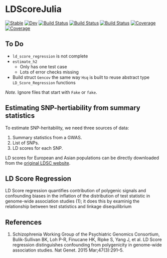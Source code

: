 # LDScoreJulia

[![Stable](https://img.shields.io/badge/docs-stable-blue.svg)](https://harvey2phase.github.io/LDScoreJulia.jl/stable)
[![Dev](https://img.shields.io/badge/docs-dev-blue.svg)](https://harvey2phase.github.io/LDScoreJulia.jl/dev)
[![Build Status](https://travis-ci.com/harvey2phase/LDScoreJulia.jl.svg?branch=master)](https://travis-ci.com/harvey2phase/LDScoreJulia.jl)
[![Build Status](https://ci.appveyor.com/api/projects/status/github/harvey2phase/LDScoreJulia.jl?svg=true)](https://ci.appveyor.com/project/harvey2phase/LDScoreJulia-jl)
[![Build Status](https://api.cirrus-ci.com/github/harvey2phase/LDScoreJulia.jl.svg)](https://cirrus-ci.com/github/harvey2phase/LDScoreJulia.jl)
[![Coverage](https://codecov.io/gh/harvey2phase/LDScoreJulia.jl/branch/master/graph/badge.svg)](https://codecov.io/gh/harvey2phase/LDScoreJulia.jl)
[![Coverage](https://coveralls.io/repos/github/harvey2phase/LDScoreJulia.jl/badge.svg?branch=master)](https://coveralls.io/github/harvey2phase/LDScoreJulia.jl?branch=master)

## To Do
- `ld_score_regression` is not complete
- `estimate_h2`
	- Only has one test case
	- Lots of error checks missing
- Build struct `Gencov` the same way `Hsq` is built to reuse abstract type `LD_Score_Regression` functions

*Note.* Ignore files that start with `Fake` or `fake`.

## Estimating SNP-hertiability from summary statistics
To estimate SNP-heritability, we need three sources of data:
1. Summary statistics from a GWAS.
2. List of SNPs.
3. LD scores for each SNP.

LD scores for European and Asian populations can be directly downloaded from the [original LDSC website](https://github.com/bulik/ldsc).

## LD Score Regression
LD Score regression quantifies contribution of polygenic signals and confounding biases in the inflation of the distribution of test statistic in genome-wide association studies (1); it does this by examinig the relationship between test statistics and linkage disequilibrium 

## References
1. Schizophrenia Working Group of the Psychiatric Genomics Consortium, Bulik-Sullivan BK, Loh P-R, Finucane HK, Ripke S, Yang J, et al. LD Score regression distinguishes confounding from polygenicity in genome-wide association studies. Nat Genet. 2015 Mar;47(3):291–5. 
